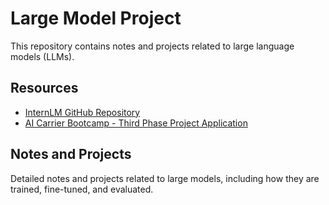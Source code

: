 # Large Model Project

This repository contains notes and projects related to large language models (LLMs).

## Resources

- [InternLM GitHub Repository](https://github.com/InternLM/Tutorial)
- [AI Carrier Bootcamp - Third Phase Project Application](https://aicarrier.feishu.cn/wiki/DjY6whCO0inTu2kQN9Cchxgynme)

## Notes and Projects

Detailed notes and projects related to large models, including how they are trained, fine-tuned, and evaluated.
